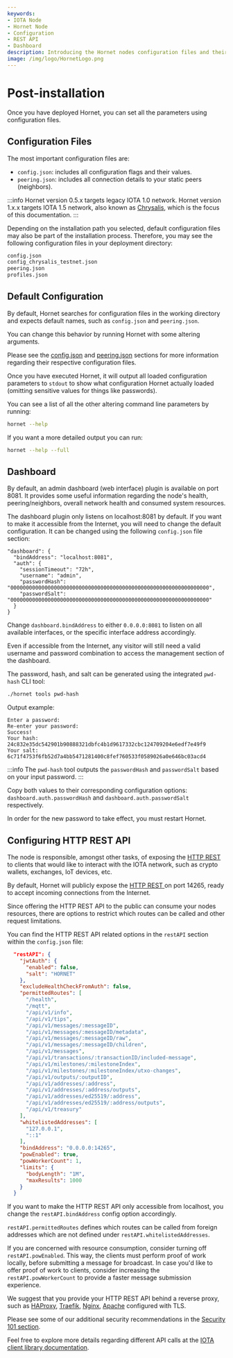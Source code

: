 ```yaml
---
keywords:
- IOTA Node 
- Hornet Node
- Configuration
- REST API
- Dashboard
description: Introducing the Hornet nodes configuration files and their settings.
image: /img/logo/HornetLogo.png
---
```



# Post-installation

Once you have deployed Hornet, you can set all the parameters using configuration files.

## Configuration Files

The most important configuration files are:

* `config.json`: includes all configuration flags and their values.
* `peering.json`: includes all connection details to your static peers (neighbors).

:::info
Hornet version 0.5.x targets legacy IOTA 1.0 network. Hornet version 1.x.x targets IOTA 1.5 network, also known as [Chrysalis](https://chrysalis.docs.iota.org/), which is the focus of this documentation.
:::

Depending on the installation path you selected, default configuration files may also be part of the installation process. Therefore, you may see the following configuration files in your deployment directory:

```bash
config.json
config_chrysalis_testnet.json
peering.json
profiles.json
```

## Default Configuration

By default, Hornet searches for configuration files in the working directory and expects default names, such as `config.json` and `peering.json`.

You can change this behavior by running Hornet with some altering arguments.

Please see the [config.json](configuration.md) and [peering.json](peering.md) sections for more information regarding their respective configuration files.

Once you have executed Hornet, it will output all loaded configuration parameters to `stdout` to show what configuration Hornet actually loaded (omitting sensitive values for things like passwords).

You can see a list of all the other altering command line parameters by running:

```bash
hornet --help
```

If you want a more detailed output you can run:

```bash
hornet --help --full
```

## Dashboard

By default, an admin dashboard (web interface) plugin is available on port 8081. It provides some useful information regarding the node's health, peering/neighbors, overall network health and consumed system resources.

The dashboard plugin only listens on localhost:8081 by default. If you want to make it accessible from the Internet, you will need to change the default configuration. It can be changed using the following `config.json` file section:

```json{2}
"dashboard": {
  "bindAddress": "localhost:8081",
  "auth": {
    "sessionTimeout": "72h",
    "username": "admin",
    "passwordHash": "0000000000000000000000000000000000000000000000000000000000000000",
    "passwordSalt": "0000000000000000000000000000000000000000000000000000000000000000"
  }
}
```

Change `dashboard.bindAddress` to either `0.0.0.0:8081` to listen on all available interfaces, or the specific interface address accordingly.

Even if accessible from the Internet, any visitor will still need a valid username and password combination to access the management section of the dashboard.

The password, hash, and salt can be generated using the integrated `pwd-hash` CLI tool:

```bash
./hornet tools pwd-hash
```

Output example:

```plaintext
Enter a password:
Re-enter your password:
Success!
Your hash: 24c832e35dc542901b90888321dbfc4b1d9617332cbc124709204e6edf7e49f9
Your salt: 6c71f4753f6fb52d7a4bb5471281400c8fef760533f0589026a0e646bc03acd4
```

:::info
The `pwd-hash` tool outputs the `passwordHash` and `passwordSalt` based on your input password.
:::

Copy both values to their corresponding configuration options: `dashboard.auth.passwordHash` and
`dashboard.auth.passwordSalt` respectively.

In order for the new password to take effect, you must restart Hornet.

## Configuring HTTP REST API

The node is responsible, amongst other tasks, of exposing the [HTTP REST ](../getting_started/nodes_101.md#http-rest-api) to clients that would like to interact with the IOTA network, such as crypto wallets, exchanges, IoT devices, etc.

By default, Hornet will publicly expose the [HTTP REST ](../getting_started/nodes_101.md#http-rest-api) on port 14265, ready to accept incoming connections from the Internet.

Since offering the HTTP REST API to the public can consume your nodes resources, there are options to restrict which routes can be called and other request limitations.

You can find the HTTP REST API related options in the  `restAPI` section within the `config.json` file:

```json
  "restAPI": {
    "jwtAuth": {
      "enabled": false,
      "salt": "HORNET"
    },
    "excludeHealthCheckFromAuth": false,
    "permittedRoutes": [
      "/health",
      "/mqtt",
      "/api/v1/info",
      "/api/v1/tips",
      "/api/v1/messages/:messageID",
      "/api/v1/messages/:messageID/metadata",
      "/api/v1/messages/:messageID/raw",
      "/api/v1/messages/:messageID/children",
      "/api/v1/messages",
      "/api/v1/transactions/:transactionID/included-message",
      "/api/v1/milestones/:milestoneIndex",
      "/api/v1/milestones/:milestoneIndex/utxo-changes",
      "/api/v1/outputs/:outputID",
      "/api/v1/addresses/:address",
      "/api/v1/addresses/:address/outputs",
      "/api/v1/addresses/ed25519/:address",
      "/api/v1/addresses/ed25519/:address/outputs",
      "/api/v1/treasury"
    ],
    "whitelistedAddresses": [
      "127.0.0.1",
      "::1"
    ],
    "bindAddress": "0.0.0.0:14265",
    "powEnabled": true,
    "powWorkerCount": 1,
    "limits": {
      "bodyLength": "1M",
      "maxResults": 1000
    }
  }
```

If you want to make the HTTP REST API only accessible from localhost, you change the `restAPI.bindAddress` config option accordingly.

`restAPI.permittedRoutes` defines which routes can be called from foreign addresses which are not defined under `restAPI.whitelistedAddresses`.

If you are concerned with resource consumption, consider turning off `restAPI.powEnabled`.  This way, the clients must perform proof of work locally, before submitting a message for broadcast. In case you'd like to offer proof of work to clients, consider increasing the `restAPI.powWorkerCount` to provide a faster message submission experience.

We suggest that you provide your HTTP REST API behind a reverse proxy, such as [HAProxy](http://www.haproxy.org/), [Traefik](https://traefik.io/), [Nginx](https://www.nginx.com/), [Apache](https://www.apache.org/) configured with TLS.

Please see some of our additional security recommendations in the [Security 101 section](../getting_started/security_101.md).

Feel free to explore more details regarding different API calls at the [IOTA client library documentation](https://chrysalis.docs.iota.org/libraries/client).
